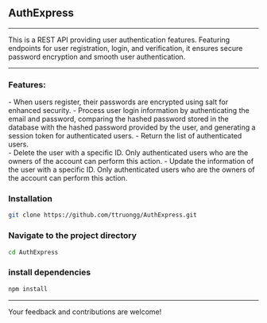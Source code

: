 ## AuthExpress
<hr>

This is a REST API providing user authentication features. Featuring endpoints for user registration, login, and verification, it ensures secure password encryption and smooth user authentication.
<hr>

<h3> Features:</h3>
- When users register, their passwords are encrypted using salt for enhanced security.
- Process user login information by authenticating the email and password, comparing the hashed password stored in the database with the hashed password provided by the user, and generating a session token for authenticated users.
- Return the list of authenticated users. <br>
- Delete the user with a specific ID. Only authenticated users who are the owners of the account can perform this action.
- Update the information of the user with a specific ID. Only authenticated users who are the owners of the account can perform this action.

<h3> Installation </h3>

```bash
git clone https://github.com/ttruongg/AuthExpress.git

```
<h3> Navigate to the project directory </h3> 

```bash
cd AuthExpress

```

### install dependencies
```bash
npm install

```

<hr>
Your feedback and contributions are welcome!



